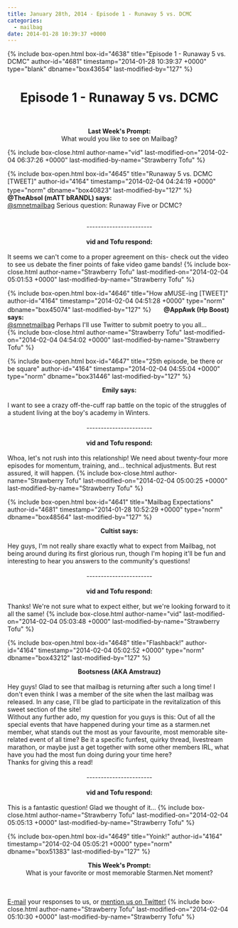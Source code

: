 ```yaml
---
title: January 28th, 2014 - Episode 1 - Runaway 5 vs. DCMC
categories:
  - mailbag
date: 2014-01-28 10:39:37 +0000
---
```

{% include box-open.html box-id="4638" title="Episode 1 - Runaway 5 vs. DCMC" author-id="4681" timestamp="2014-01-28 10:39:37 +0000" type="blank" dbname="box43654" last-modified-by="127" %}
<h1><center><b>Episode 1 - Runaway 5 vs. DCMC</b></center></h1><br/>

<center><youtube vid="/5F7vN6boTjM"/></center>

<center><P />
<b>Last Week's Prompt:</b>
<BR />
What would you like to see on Mailbag?</center>
{% include box-close.html author-name="vid" last-modified-on="2014-02-04 06:37:26 +0000" last-modified-by-name="Strawberry Tofu" %}

{% include box-open.html box-id="4645" title="Runaway 5 vs. DCMC [TWEET]" author-id="4164" timestamp="2014-02-04 04:24:19 +0000" type="norm" dbname="box40823" last-modified-by="127" %}
<img src="http - //starmen.net/mailbag/twitarch.png" height="17" width="20"/>
<b>@TheAbsol (mATT bRANDL) says:</b>
<br/><a href="https://twitter.com/smnetmailbag">@smnetmailbag</a> Serious question: Runaway Five or DCMC?
<br/>
<br/>
<center>-----------------------</center>
<br/>
<center><b>vid and Tofu respond:</b></center>
<br/>
It seems we can't come to a proper agreement on this- check out the video to see us debate the finer points of fake video game bands!
{% include box-close.html author-name="Strawberry Tofu" last-modified-on="2014-02-04 05:01:53 +0000" last-modified-by-name="Strawberry Tofu" %}

{% include box-open.html box-id="4646" title="How aMUSE-ing [TWEET]" author-id="4164" timestamp="2014-02-04 04:51:28 +0000" type="norm" dbname="box45074" last-modified-by="127" %}
<img src="http - //starmen.net/mailbag/twitarch.png" height="17" width="20"/>
<b>@AppAwk (Hp Boost) says:</b>
<br/><a href="https://twitter.com/smnetmailbag">@smnetmailbag</a> Perhaps I'll use Twitter to submit poetry to you all…<br/>
{% include box-close.html author-name="Strawberry Tofu" last-modified-on="2014-02-04 04:54:02 +0000" last-modified-by-name="Strawberry Tofu" %}

{% include box-open.html box-id="4647" title="25th episode, be there or be square" author-id="4164" timestamp="2014-02-04 04:55:04 +0000" type="norm" dbname="box31446" last-modified-by="127" %}
<center><b>Emily says:</b></center>
<br/>
I want to see a crazy off-the-cuff rap battle on the topic of the struggles of a student living at the boy's academy in Winters.
<br/>
<br/>
<center>-----------------------</center>
<br/>
<center><b>vid and Tofu respond:</b></center>
<br/>
Whoa, let's not rush into this relationship! We need about twenty-four more episodes for momentum, training, and... technical adjustments. But rest assured, it will happen.
{% include box-close.html author-name="Strawberry Tofu" last-modified-on="2014-02-04 05:00:25 +0000" last-modified-by-name="Strawberry Tofu" %}

{% include box-open.html box-id="4641" title="Mailbag Expectations" author-id="4681" timestamp="2014-01-28 10:52:29 +0000" type="norm" dbname="box48564" last-modified-by="127" %}
<center><b>Cultist says:</b></center>
<br/>
Hey guys, I'm not really share exactly what to expect from Mailbag, not being around during its first glorious run, though I'm hoping it'll be fun and interesting to hear you answers to the community's questions!
<br/>
<br/>
<center>-----------------------</center>
<br/>
<center><b>vid and Tofu respond:</b></center>
<br/>
Thanks! We're not sure what to expect either, but we're looking forward to it all the same!
{% include box-close.html author-name="vid" last-modified-on="2014-02-04 05:03:48 +0000" last-modified-by-name="Strawberry Tofu" %}

{% include box-open.html box-id="4648" title="Flashback!" author-id="4164" timestamp="2014-02-04 05:02:52 +0000" type="norm" dbname="box43212" last-modified-by="127" %}
<center><b>Bootsness (AKA Amstrauz)</b></center>
<br/>
Hey guys! Glad to see that mailbag is returning after such a long time! I don't even think I was a member of the site when the last mailbag was released. In any case, I'll be glad to participate in the revitalization of this sweet section of the site!
<br/>
Without any further ado, my question for you guys is this: Out of all the special events that have happened during your time as a starmen.net member, what stands out the most as your favourite, most memorable site-related event of all time? Be it a specific funfest, quirky thread, livestream marathon, or maybe just a get together with some other members IRL, what have you had the most fun doing during your time here?
<br/>
Thanks for giving this a read!
<br/>
<br/>
<center>-----------------------</center>
<br/>
<center><b>vid and Tofu respond:</b></center>
<br/>
This is a fantastic question! Glad we thought of it...
{% include box-close.html author-name="Strawberry Tofu" last-modified-on="2014-02-04 05:05:13 +0000" last-modified-by-name="Strawberry Tofu" %}

{% include box-open.html box-id="4649" title="Yoink!" author-id="4164" timestamp="2014-02-04 05:05:21 +0000" type="norm" dbname="box51383" last-modified-by="127" %}
<center><P />
<b>This Week's Prompt:</b>
<BR />
What is your favorite or most memorable Starmen.Net moment?</center>
<br />
<br />
<a href="mailto:mailbag@starmen.net">E-mail</a> your responses to us, or <a href="https://twitter.com/smnetmailbag">mention us on Twitter!</a>
{% include box-close.html author-name="Strawberry Tofu" last-modified-on="2014-02-04 05:10:30 +0000" last-modified-by-name="Strawberry Tofu" %}
